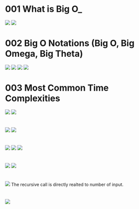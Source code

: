 # 001 What is Big O_

![](Images/2022-10-08-09-50-37.png)
![](Images/2022-10-08-09-51-09.png)

# 002 Big O Notations (Big O, Big Omega, Big Theta)
![](Images/2022-10-08-09-56-36.png)
![](Images/2022-10-08-09-57-19.png)
![](Images/2022-10-08-09-59-58.png)
![](Images/2022-10-08-10-04-13.png)

# 003 Most Common Time Complexities
![](2022-10-08-10-07-13.png)
![](2022-10-08-10-07-45.png)
#
![](2022-10-08-10-08-13.png)
![](2022-10-08-10-09-34.png)
#
![](2022-10-08-10-11-34.png)
![](2022-10-08-10-12-57.png)
![](2022-10-08-10-13-39.png)
#
![](2022-10-08-10-15-02.png)
![](2022-10-08-10-16-06.png)
#
![](2022-10-08-10-16-50.png)
The recursive call is directly realted to number of input.
#
![](2022-10-08-10-19-43.png)